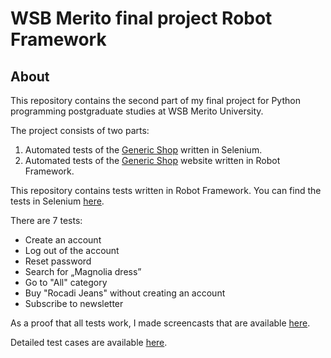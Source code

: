 # WSB Merito final project Robot Framework

## About

This repository contains the second part of my final project for Python programming postgraduate studies at WSB Merito University.
 
The project consists of two parts:
1. Automated tests of the [Generic Shop](https://skleptest.pl) written in Selenium.
1. Automated tests of the [Generic Shop](https://skleptest.pl) website written in Robot Framework.

This repository contains tests written in Robot Framework. 
You can find the tests in Selenium [here](https://github.com/marta-rakowska/wsb_final_project_selenium).
 
There are 7 tests:
* Create an account
* Log out of the account
* Reset password
* Search for „Magnolia dress”
* Go to "All" category
* Buy "Rocadi Jeans" without creating an account
* Subscribe to newsletter
 
As a proof that all tests work, I made screencasts that are available [here](https://drive.google.com/drive/folders/1VvmahkSfZ3eQO9-QonTmAgK2rweLv4g_?usp=sharing).
 
Detailed test cases are available [here](https://docs.google.com/spreadsheets/d/1lvv_EVEm_fjS3nj3DHmuSeVQBUbBPSox/edit?usp=share_link&ouid=110133304186287068341&rtpof=true&sd=true).

